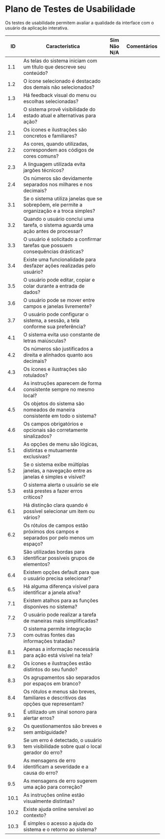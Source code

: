 # Plano de Testes de Usabilidade

Os testes de usabilidade permitem avaliar a qualidade da interface com o usuário da aplicação interativa.

|ID    | Característica                                                                                | Sim  Não  N/A | Comentários                                            |
|------|-----------------------------------------------------------------------------------------------|---------------|--------------------------------------------------------|
| 1.1  | As telas do sistema iniciam com um título que descreve seu conteúdo?                          |               |                                                        |
| 1.2  | O ícone selecionado é destacado dos demais não selecionados?                                  |               |                                                        |
| 1.3  | Há feedback visual do menu ou escolhas selecionadas?                                          |               |                                                        |
| 1.4  | O sistema provê visibilidade do estado atual e alternativas para ação?                        |               |                                                        |
| 2.1  | Os ícones e ilustrações são concretos e familiares?                                           |               |                                                        |
| 2.2  | As cores, quando utilizadas, correspondem aos códigos de cores comuns?                        |               |                                                        |
| 2.3  | A linguagem utilizada evita jargões técnicos?                                                 |               |                                                        |
| 2.4  | Os números são devidamente separados nos milhares e nos decimais?                             |               |                                                        |
| 3.1  | Se o sistema utiliza janelas que se sobrepõem, ele permite a organização e a troca simples?   |               |                                                        |
| 3.2  | Quando o usuário conclui uma tarefa, o sistema aguarda uma ação antes de processar?           |               |                                                        |
| 3.3  | O usuário é solicitado a confirmar tarefas que possuem consequências drásticas?               |               |                                                        |
| 3.4  | Existe uma funcionalidade para desfazer ações realizadas pelo usuário?                        |               |                                                        |
| 3.5  | O usuário pode editar, copiar e colar durante a entrada de dados?                             |               |                                                        |
| 3.6  | O usuário pode se mover entre campos e janelas livremente?                                    |               |                                                        |
| 3.7  | O usuário pode configurar o sistema, a sessão, a tela conforme sua preferência?               |               |                                                        |
| 4.1  | O sistema evita uso constante de letras maiúsculas?                                           |               |                                                        |             
| 4.2  | Os números são justificados a direita e alinhados quanto aos decimais?                        |               |                                                        |
| 4.3  | Os ícones e ilustrações são rotulados?                                                        |               |                                                        |
| 4.4  | As instruções aparecem de forma consistente sempre no mesmo local?                            |               |                                                        |
| 4.5  | Os objetos do sistema são nomeados de maneira consistente em todo o sistema?                  |               |                                                        |
| 4.6  | Os campos obrigatórios e opcionais são corretamente sinalizados?                              |               |                                                        |
| 5.1  | As opções de menu são lógicas, distintas e mutuamente exclusivas?                             |               |                                                        |
| 5.2  | Se o sistema exibe múltiplas janelas, a navegação entre as janelas é simples e visível?       |               |                                                        |
| 5.3  | O sistema alerta o usuário se ele está prestes a fazer erros críticos?                        |               |                                                        |
| 6.1  | Há distinção clara quando é possível selecionar um item ou vários?                            |               |                                                        |
| 6.2  | Os rótulos de campos estão próximos dos campos e separados por pelo menos um espaço?          |               |                                                        |
| 6.3  | São utilizadas bordas para identificar possíveis grupos de elementos?                         |               |                                                        |
| 6.4  | Existem opções default para que o usuário precisa selecionar?                                 |               |                                                        |
| 6.5  | Há alguma diferença visível para identificar a janela ativa?                                  |               |                                                        |
| 7.1  | Existem atalhos para as funções disponíves no sistema?                                        |               |                                                        |
| 7.2  | O usuário pode realizar a tarefa de maneiras mais simplificadas?                              |               |                                                        |
| 7.3  | O sistema permite integração com outras fontes das informações tratadas?                      |               |                                                        |
| 8.1  | Apenas a informação necessária para ação está visível na tela?                                |               |                                                        |
| 8.2  | Os ícones e ilustrações estão distintos do seu fundo?                                         |               |                                                        |
| 8.3  | Os agrupamentos são separados por espaços em branco?                                          |               |                                                        |
| 8.4  | Os rótulos e menus são breves, familiares e descritivos das opções que representam?           |               |                                                        |
| 9.1  | É utilizado um sinal sonoro para alertar erros?                                               |               |                                                        |
| 9.2  | Os questionamentos são breves e sem ambiguidade?                                              |               |                                                        |
| 9.3  | Se um erro é detectado, o usuário tem visibilidade sobre qual o local gerador do erro?        |               |                                                        |
| 9.4  | As mensagens de erro identificam a severidade e a causa do erro?                              |               |                                                        |
| 9.5  | As mensagens de erro sugerem uma ação para correção?                                          |               |                                                        |
| 10.1 | As instruções online estão visualmente distintas?                                             |               |                                                        |
| 10.2 | Existe ajuda online sensível ao contexto?                                                     |               |                                                        |
| 10.3 | É simples o acesso a ajuda do sistema e o retorno ao sistema?                                 |               |                                                        |
